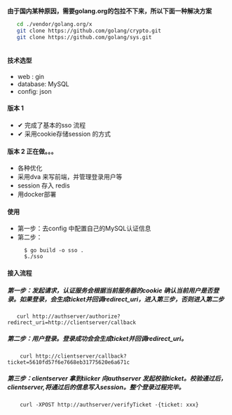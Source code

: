  **由于国内某种原因，需要golang.org的包拉不下来，所以下面一种解决方案**
 ```sh
    cd ./vendor/golang.org/x
    git clone https://github.com/golang/crypto.git
    git clone https://github.com/golang/sys.git
    
 ```

 #### 技术选型
 * web : gin 
 * database: MySQL
 * config: json
 
 #### 版本 1
 
  * ✔ 完成了基本的sso 流程
  * ✔ 采用cookie存储session 的方式
 
 #### 版本 2 正在做。。。
 
 - 各种优化
 - 采用dva 来写前端，并管理登录用户等
 - session 存入 redis
 - 用docker部署
 
 #### 使用
  - 第一步：去config 中配置自己的MySQL认证信息
  - 第二步：
     ```$xslt
       $ go build -o sso .
       $./sso 
     ``` 
 #### 接入流程
 ##### 第一步：发起请求，认证服务会根据当前服务器的cookie 确认当前用户是否登录。如果登录，会生成ticket并回调redirect_uri，进入第三步，否则进入第二步
 ```
    curl http://authserver/authorize?redirect_uri=http://clientserver/callback
```
##### 第二步：用户登录。登录成功会会生成ticket并回调redirect_uri。
```$xslt
    curl http://clientserver/callback?ticket=5610fd57f6e7668eb31775620e6a671c
```
##### 第三步：clientserver 拿到tiicker 向authserver 发起校验ticket。校验通过后，clientserver,将通过后的信息写入session。整个登录过程完毕。
```$xslt
    curl -XPOST http://authserver/verifyTicket -{ticket: xxx}
``` 


